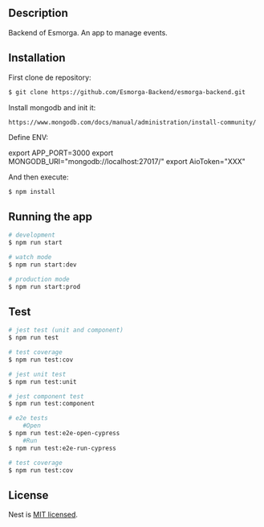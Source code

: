 ## Description
Backend of Esmorga. An app to manage events.

## Installation

First clone de repository:
```bash
$ git clone https://github.com/Esmorga-Backend/esmorga-backend.git
```

Install mongodb and init it:
```
https://www.mongodb.com/docs/manual/administration/install-community/
```
Define ENV:

export APP_PORT=3000
export MONGODB_URI="mongodb://localhost:27017/"
export AioToken="XXX"

And then execute:

```bash
$ npm install
```

## Running the app

```bash
# development
$ npm run start

# watch mode
$ npm run start:dev

# production mode
$ npm run start:prod
```

## Test

```bash
# jest test (unit and component)
$ npm run test

# test coverage
$ npm run test:cov

# jest unit test
$ npm run test:unit

# jest component test 
$ npm run test:component

# e2e tests
    #Open 
$ npm run test:e2e-open-cypress
    #Run
$ npm run test:e2e-run-cypress

# test coverage
$ npm run test:cov
```

## License

Nest is [MIT licensed](LICENSE).
